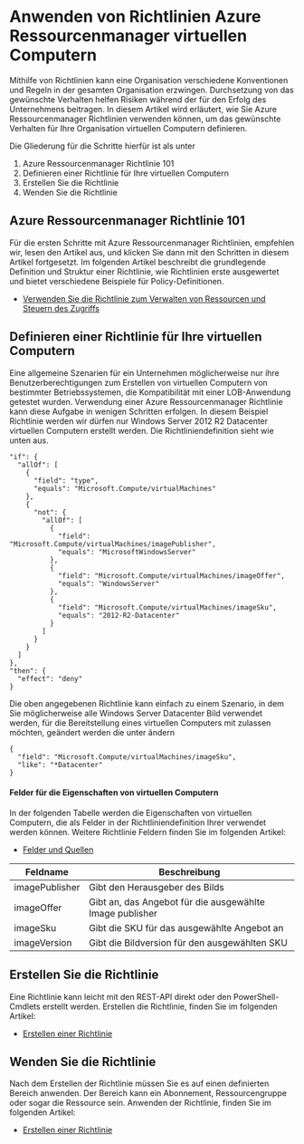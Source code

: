 <properties
    pageTitle="Anwenden von Richtlinien Azure Ressourcenmanager virtuellen Computern | Microsoft Azure"
    description="Anwenden eine Richtlinie zu einer Azure Ressourcenmanager Windows virtuellen Computern"
    services="virtual-machines-windows"
    documentationCenter=""
    authors="singhkays"
    manager="timlt"
    editor=""
    tags="azure-resource-manager"/>

<tags
    ms.service="virtual-machines-windows"
    ms.workload="infrastructure-services"
    ms.tgt_pltfrm="vm-windows"
    ms.devlang="na"
    ms.topic="article"
    ms.date="04/13/2016"
    ms.author="singhkay"/>

# <a name="apply-policies-to-azure-resource-manager-virtual-machines"></a>Anwenden von Richtlinien Azure Ressourcenmanager virtuellen Computern

Mithilfe von Richtlinien kann eine Organisation verschiedene Konventionen und Regeln in der gesamten Organisation erzwingen. Durchsetzung von das gewünschte Verhalten helfen Risiken während der für den Erfolg des Unternehmens beitragen. In diesem Artikel wird erläutert, wie Sie Azure Ressourcenmanager Richtlinien verwenden können, um das gewünschte Verhalten für Ihre Organisation virtuellen Computern definieren.

Die Gliederung für die Schritte hierfür ist als unter

1. Azure Ressourcenmanager Richtlinie 101
2. Definieren einer Richtlinie für Ihre virtuellen Computern
3. Erstellen Sie die Richtlinie
4. Wenden Sie die Richtlinie

## <a name="azure-resource-manager-policy-101"></a>Azure Ressourcenmanager Richtlinie 101

Für die ersten Schritte mit Azure Ressourcenmanager Richtlinien, empfehlen wir, lesen den Artikel aus, und klicken Sie dann mit den Schritten in diesem Artikel fortgesetzt. Im folgenden Artikel beschreibt die grundlegende Definition und Struktur einer Richtlinie, wie Richtlinien erste ausgewertet und bietet verschiedene Beispiele für Policy-Definitionen.

* [Verwenden Sie die Richtlinie zum Verwalten von Ressourcen und Steuern des Zugriffs](../resource-manager-policy.md)

## <a name="define-a-policy-for-your-virtual-machine"></a>Definieren einer Richtlinie für Ihre virtuellen Computern

Eine allgemeine Szenarien für ein Unternehmen möglicherweise nur ihre Benutzerberechtigungen zum Erstellen von virtuellen Computern von bestimmter Betriebssystemen, die Kompatibilität mit einer LOB-Anwendung getestet wurden. Verwendung einer Azure Ressourcenmanager Richtlinie kann diese Aufgabe in wenigen Schritten erfolgen. In diesem Beispiel Richtlinie werden wir dürfen nur Windows Server 2012 R2 Datacenter virtuellen Computern erstellt werden. Die Richtliniendefinition sieht wie unten aus.

```
"if": {
  "allOf": [
    {
      "field": "type",
      "equals": "Microsoft.Compute/virtualMachines"
    },
    {
      "not": {
        "allOf": [
          {
            "field": "Microsoft.Compute/virtualMachines/imagePublisher",
            "equals": "MicrosoftWindowsServer"
          },
          {
            "field": "Microsoft.Compute/virtualMachines/imageOffer",
            "equals": "WindowsServer"
          },
          {
            "field": "Microsoft.Compute/virtualMachines/imageSku",
            "equals": "2012-R2-Datacenter"
          }
        ]
      }
    }
  ]
},
"then": {
  "effect": "deny"
}
```

Die oben angegebenen Richtlinie kann einfach zu einem Szenario, in dem Sie möglicherweise alle Windows Server Datacenter Bild verwendet werden, für die Bereitstellung eines virtuellen Computers mit zulassen möchten, geändert werden die unter ändern

```
{
  "field": "Microsoft.Compute/virtualMachines/imageSku",
  "like": "*Datacenter"
}
```

#### <a name="virtual-machine-property-fields"></a>Felder für die Eigenschaften von virtuellen Computern

In der folgenden Tabelle werden die Eigenschaften von virtuellen Computern, die als Felder in der Richtliniendefinition Ihrer verwendet werden können. Weitere Richtlinie Feldern finden Sie im folgenden Artikel:

* [Felder und Quellen](../resource-manager-policy.md#fields-and-sources)


| Feldname     | Beschreibung                                        |
|----------------|----------------------------------------------------|
| imagePublisher | Gibt den Herausgeber des Bilds               |
| imageOffer     | Gibt an, das Angebot für die ausgewählte Image publisher |
| imageSku       | Gibt die SKU für das ausgewählte Angebot an             |
| imageVersion   | Gibt die Bildversion für den ausgewählten SKU     |

## <a name="create-the-policy"></a>Erstellen Sie die Richtlinie

Eine Richtlinie kann leicht mit den REST-API direkt oder den PowerShell-Cmdlets erstellt werden. Erstellen die Richtlinie, finden Sie im folgenden Artikel:

* [Erstellen einer Richtlinie](../resource-manager-policy.md#creating-a-policy)


## <a name="apply-the-policy"></a>Wenden Sie die Richtlinie

Nach dem Erstellen der Richtlinie müssen Sie es auf einen definierten Bereich anwenden. Der Bereich kann ein Abonnement, Ressourcengruppe oder sogar die Ressource sein. Anwenden der Richtlinie, finden Sie im folgenden Artikel:

* [Erstellen einer Richtlinie](../resource-manager-policy.md#applying-a-policy)
